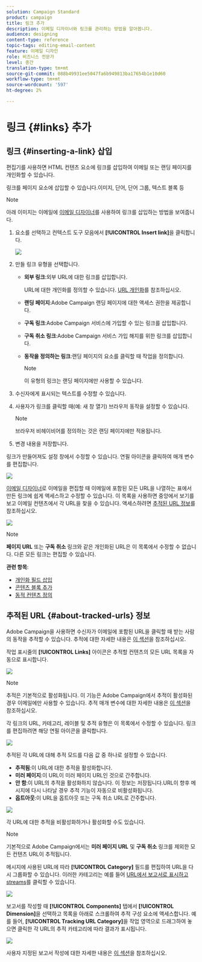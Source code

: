 ```yaml
---
solution: Campaign Standard
product: campaign
title: 링크 추가
description: 이메일 디자이너와 링크를 관리하는 방법을 알아봅니다.
audience: designing
content-type: reference
topic-tags: editing-email-content
feature: 이메일 디자인
role: 비즈니스 전문가
level: 중간
translation-type: tm+mt
source-git-commit: 088b49931ee5047fa6b949813ba17654b1e10d60
workflow-type: tm+mt
source-wordcount: '597'
ht-degree: 2%

---
```



# 링크 {#links} 추가

## 링크 {#inserting-a-link} 삽입

편집기를 사용하면 HTML 컨텐츠 요소에 링크를 삽입하여 이메일 또는 랜딩 페이지를 개인화할 수 있습니다.

링크를 페이지 요소에 삽입할 수 있습니다.이미지, 단어, 단어 그룹, 텍스트 블록 등

>[!NOTE]
>
>아래 이미지는 이메일에 [이메일 디자이너](../../designing/using/designing-content-in-adobe-campaign.md)를 사용하여 링크를 삽입하는 방법을 보여줍니다.

1. 요소를 선택하고 컨텍스트 도구 모음에서 **[!UICONTROL Insert link]**&#x200B;을 클릭합니다.

   ![](assets/des_insert_link.png)

1. 만들 링크 유형을 선택합니다.

   * **외부 링크**:외부 URL에 대한 링크를 삽입합니다.

      URL에 대한 개인화를 정의할 수 있습니다. [URL 개인화](../../designing/using/using-reusable-content.md#creating-a-content-fragment)를 참조하십시오.

   * **랜딩 페이지**:Adobe Campaign 랜딩 페이지에 대한 액세스 권한을 제공합니다.
   * **구독 링크**:Adobe Campaign 서비스에 가입할 수 있는 링크를 삽입합니다.
   * **구독 취소 링크**:Adobe Campaign 서비스 가입 해지를 위한 링크를 삽입합니다.
   * **동작을 정의하는 링크**:랜딩 페이지의 요소를 클릭할 때 작업을 정의합니다.

      >[!NOTE]
      >
      >이 유형의 링크는 랜딩 페이지에만 사용할 수 있습니다.

1. 수신자에게 표시되는 텍스트를 수정할 수 있습니다.
1. 사용자가 링크를 클릭할 때(예: 새 창 열기) 브라우저 동작을 설정할 수 있습니다.

   >[!NOTE]
   >
   >브라우저 비헤이비어를 정의하는 것은 랜딩 페이지에만 적용됩니다.

1. 변경 내용을 저장합니다.

링크가 만들어져도 설정 창에서 수정할 수 있습니다. 연필 아이콘을 클릭하여 매개 변수를 편집합니다.

![](assets/des_link_edit.png)

[이메일 디자이너](../../designing/using/designing-content-in-adobe-campaign.md)로 이메일을 편집할 때 이메일에 포함된 모든 URL을 나열하는 표에서 만든 링크에 쉽게 액세스하고 수정할 수 있습니다. 이 목록을 사용하면 중앙에서 보기를 보고 이메일 컨텐츠에서 각 URL을 찾을 수 있습니다. 액세스하려면 [추적된 URL 정보](#about-tracked-urls)를 참조하십시오.

![](assets/des_link_list.png)

>[!NOTE]
>
>**페이지 URL** 또는 **구독 취소** 링크와 같은 개인화된 URL은 이 목록에서 수정할 수 없습니다. 다른 모든 링크는 편집할 수 있습니다.

**관련 항목**:

* [개인화 필드 삽입](../../designing/using/personalization.md#inserting-a-personalization-field)
* [콘텐츠 블록 추가](../../designing/using/personalization.md#adding-a-content-block)
* [동적 컨텐츠 정의](../../designing/using/personalization.md#defining-dynamic-content-in-an-email)

## 추적된 URL {#about-tracked-urls} 정보

Adobe Campaign을 사용하면 수신자가 이메일에 포함된 URL을 클릭할 때 받는 사람의 동작을 추적할 수 있습니다. 추적에 대한 자세한 내용은 [이 섹션](../../sending/using/tracking-messages.md#about-tracking)을 참조하십시오.

작업 표시줄의 **[!UICONTROL Links]** 아이콘은 추적할 컨텐츠의 모든 URL 목록을 자동으로 표시합니다.

![](assets/des_links.png)

>[!NOTE]
>
>추적은 기본적으로 활성화됩니다. 이 기능은 Adobe Campaign에서 추적이 활성화된 경우 이메일에만 사용할 수 있습니다. 추적 매개 변수에 대한 자세한 내용은 [이 섹션](../../administration/using/configuring-email-channel.md#tracking-parameters)을 참조하십시오.

각 링크의 URL, 카테고리, 레이블 및 추적 유형은 이 목록에서 수정할 수 있습니다. 링크를 편집하려면 해당 연필 아이콘을 클릭합니다.

![](assets/des_links_tracking.png)

추적된 각 URL에 대해 추적 모드를 다음 값 중 하나로 설정할 수 있습니다.

* **추적됨**:이 URL에 대한 추적을 활성화합니다.
* **미러 페이지**:이 URL이 미러 페이지 URL인 것으로 간주합니다.
* **안 함**:이 URL의 추적을 활성화하지 않습니다. 이 정보는 저장됩니다.URL이 향후 메시지에 다시 나타날 경우 추적 기능이 자동으로 비활성화됩니다.
* **옵트아웃**:이 URL을 옵트아웃 또는 구독 취소 URL로 간주합니다.

![](assets/des_link_tracking_type.png)

각 URL에 대한 추적을 비활성화하거나 활성화할 수도 있습니다.

>[!NOTE]
>
>기본적으로 Adobe Campaign에서는 **미러 페이지 URL** 및 **구독 취소** 링크를 제외한 모든 컨텐츠 URL이 추적됩니다.

메시지에 사용된 URL에 따라 **[!UICONTROL Category]** 필드를 편집하여 URL을 다시 그룹화할 수 있습니다. 이러한 카테고리는 예를 들어 [URL에서 보고서로 표시하고 streams](../../reporting/using/urls-and-click-streams.md)를 클릭할 수 있습니다.

![](assets/des_link_tracking_category.png)

보고서를 작성할 때 **[!UICONTROL Components]** 탭에서 **[!UICONTROL Dimension]**&#x200B;을 선택하고 목록을 아래로 스크롤하여 추적 구성 요소에 액세스합니다. 예를 들어, **[!UICONTROL Tracking URL Category]**&#x200B;을 작업 영역으로 드래그하여 놓으면 클릭한 각 URL의 추적 카테고리에 따라 결과가 표시됩니다.

![](assets/des_link_tracking_report.png)

사용자 지정된 보고서 작성에 대한 자세한 내용은 [이 섹션](../../reporting/using/about-dynamic-reports.md)을 참조하십시오.
